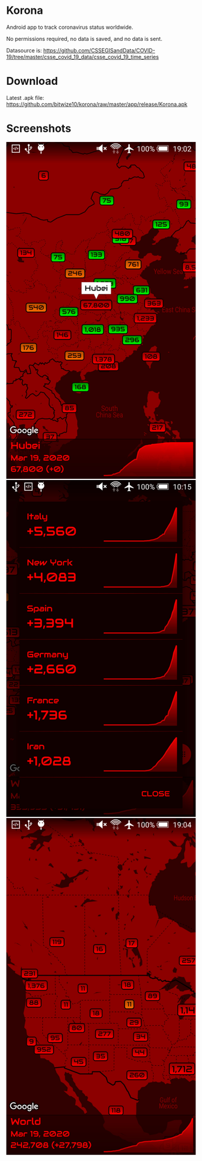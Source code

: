 # Korona
Android app to track coronavirus status worldwide.

No permissions required, no data is saved, and no data is sent.

Datasource is:
https://github.com/CSSEGISandData/COVID-19/tree/master/csse_covid_19_data/csse_covid_19_time_series

# Download
Latest .apk file: https://github.com/bitwize10/korona/raw/master/app/release/Korona.apk

# Screenshots
![screenshot1](/screenshots/screenshot1.jpg)
![screenshot2](/screenshots/screenshot2.jpg)
![screenshot3](/screenshots/screenshot3.jpg)
